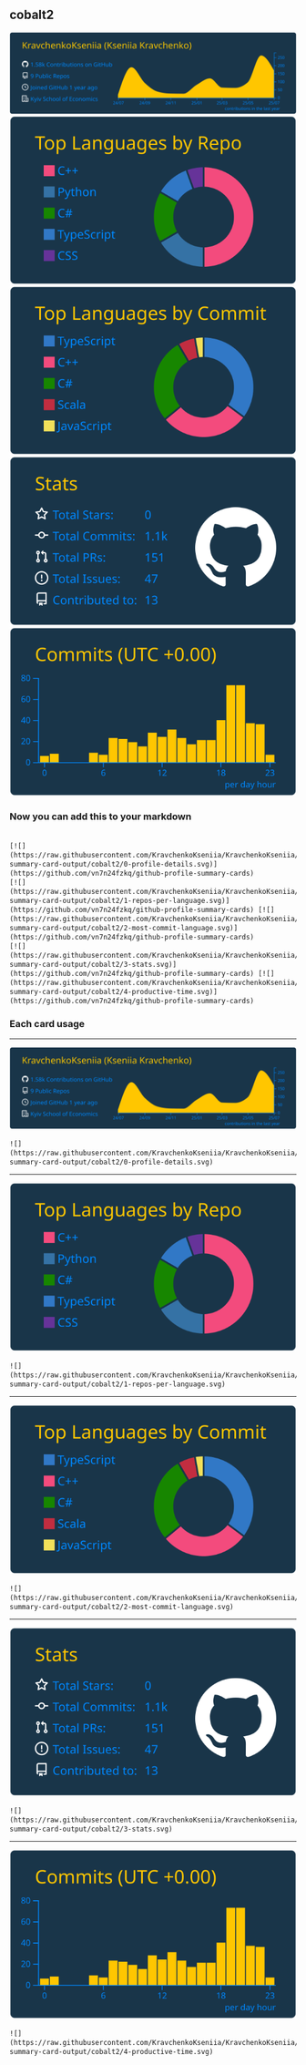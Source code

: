 ## cobalt2

[![](./0-profile-details.svg)](https://github.com/vn7n24fzkq/github-profile-summary-cards)
[![](./1-repos-per-language.svg)](https://github.com/vn7n24fzkq/github-profile-summary-cards) [![](./2-most-commit-language.svg)](https://github.com/vn7n24fzkq/github-profile-summary-cards)
[![](./3-stats.svg)](https://github.com/vn7n24fzkq/github-profile-summary-cards) [![](./4-productive-time.svg)](https://github.com/vn7n24fzkq/github-profile-summary-cards)
### Now you can add this to your markdown
```

[![](https://raw.githubusercontent.com/KravchenkoKseniia/KravchenkoKseniia/main/profile-summary-card-output/cobalt2/0-profile-details.svg)](https://github.com/vn7n24fzkq/github-profile-summary-cards)
[![](https://raw.githubusercontent.com/KravchenkoKseniia/KravchenkoKseniia/main/profile-summary-card-output/cobalt2/1-repos-per-language.svg)](https://github.com/vn7n24fzkq/github-profile-summary-cards) [![](https://raw.githubusercontent.com/KravchenkoKseniia/KravchenkoKseniia/main/profile-summary-card-output/cobalt2/2-most-commit-language.svg)](https://github.com/vn7n24fzkq/github-profile-summary-cards)
[![](https://raw.githubusercontent.com/KravchenkoKseniia/KravchenkoKseniia/main/profile-summary-card-output/cobalt2/3-stats.svg)](https://github.com/vn7n24fzkq/github-profile-summary-cards) [![](https://raw.githubusercontent.com/KravchenkoKseniia/KravchenkoKseniia/main/profile-summary-card-output/cobalt2/4-productive-time.svg)](https://github.com/vn7n24fzkq/github-profile-summary-cards)

```

### Each card usage
---

![](./0-profile-details.svg)

```
![](https://raw.githubusercontent.com/KravchenkoKseniia/KravchenkoKseniia/main/profile-summary-card-output/cobalt2/0-profile-details.svg)
```

    

---

![](./1-repos-per-language.svg)

```
![](https://raw.githubusercontent.com/KravchenkoKseniia/KravchenkoKseniia/main/profile-summary-card-output/cobalt2/1-repos-per-language.svg)
```

    

---

![](./2-most-commit-language.svg)

```
![](https://raw.githubusercontent.com/KravchenkoKseniia/KravchenkoKseniia/main/profile-summary-card-output/cobalt2/2-most-commit-language.svg)
```

    

---

![](./3-stats.svg)

```
![](https://raw.githubusercontent.com/KravchenkoKseniia/KravchenkoKseniia/main/profile-summary-card-output/cobalt2/3-stats.svg)
```

    

---

![](./4-productive-time.svg)

```
![](https://raw.githubusercontent.com/KravchenkoKseniia/KravchenkoKseniia/main/profile-summary-card-output/cobalt2/4-productive-time.svg)
```

    
